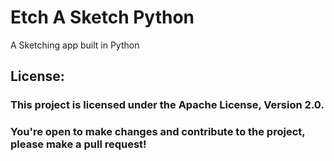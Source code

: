 # Etch A Sketch Python
 
A Sketching app built in Python

## License:

### This project is licensed under the Apache License, Version 2.0. 
### You're open to make changes and contribute to the project, please make a pull request!